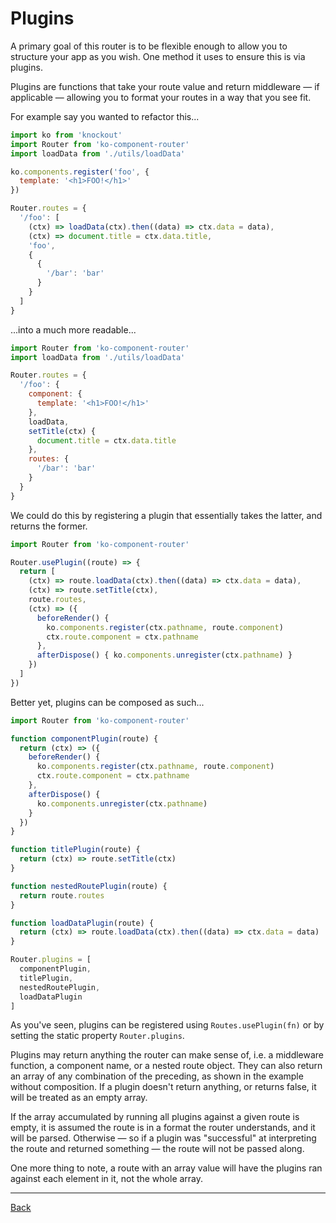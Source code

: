 # Plugins

A primary goal of this router is to be flexible enough to allow you to structure
your app as you wish. One method it uses to ensure this is via plugins.

Plugins are functions that take your route value and return middleware — if applicable —
allowing you to format your routes in a way that you see fit.

For example say you wanted to refactor this...

```javascript
import ko from 'knockout'
import Router from 'ko-component-router'
import loadData from './utils/loadData'

ko.components.register('foo', {
  template: '<h1>FOO!</h1>'
})

Router.routes = {
  '/foo': [
    (ctx) => loadData(ctx).then((data) => ctx.data = data),
    (ctx) => document.title = ctx.data.title,
    'foo',
    {
      {
        '/bar': 'bar'
      }
    }
  ]
}
```

...into a much more readable...

```javascript
import Router from 'ko-component-router'
import loadData from './utils/loadData'

Router.routes = {
  '/foo': {
    component: {
      template: '<h1>FOO!</h1>'
    },
    loadData,
    setTitle(ctx) {
      document.title = ctx.data.title
    },
    routes: {
      '/bar': 'bar'
    }
  }
}
```

We could do this by registering a plugin that essentially takes the latter, and
returns the former.

```javascript
import Router from 'ko-component-router'

Router.usePlugin((route) => {
  return [
    (ctx) => route.loadData(ctx).then((data) => ctx.data = data),
    (ctx) => route.setTitle(ctx),
    route.routes,
    (ctx) => ({
      beforeRender() {
        ko.components.register(ctx.pathname, route.component)
        ctx.route.component = ctx.pathname
      },
      afterDispose() { ko.components.unregister(ctx.pathname) }
    })
  ]
})
```

Better yet, plugins can be composed as such...

```javascript
import Router from 'ko-component-router'

function componentPlugin(route) {
  return (ctx) => ({
    beforeRender() {
      ko.components.register(ctx.pathname, route.component)
      ctx.route.component = ctx.pathname
    },
    afterDispose() {
      ko.components.unregister(ctx.pathname)
    }
  })
}

function titlePlugin(route) {
  return (ctx) => route.setTitle(ctx)
}

function nestedRoutePlugin(route) {
  return route.routes
}

function loadDataPlugin(route) {
  return (ctx) => route.loadData(ctx).then((data) => ctx.data = data)
}

Router.plugins = [
  componentPlugin,
  titlePlugin,
  nestedRoutePlugin,
  loadDataPlugin
]
```

As you've seen, plugins can be registered using `Routes.usePlugin(fn)` or by
setting the static property `Router.plugins`.

Plugins may return anything the router can make sense of, i.e. a middleware function,
a component name, or a nested route object. They can also return an array of any combination
of the preceding, as shown in the example without composition. If a plugin doesn't
return anything, or returns false, it will be treated as an empty array.

If the array accumulated by running all plugins against a given route is empty, it
is assumed the route is in a format the router understands, and it will be parsed.
Otherwise — so if a plugin was "successful" at interpreting the route and returned something —
the route will not be passed along.

One more thing to note, a route with an array value will have the plugins ran against each
element in it, not the whole array.

---

[Back](./)
